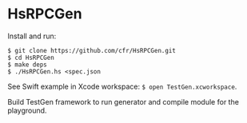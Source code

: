 # HsRPCGen

Install and run:

    $ git clone https://github.com/cfr/HsRPCGen.git
    $ cd HsRPCGen
    $ make deps
    $ ./HsRPCGen.hs <spec.json

See Swift example in Xcode workspace: `$ open TestGen.xcworkspace`.

Build TestGen framework to run generator and compile module for the playground.

